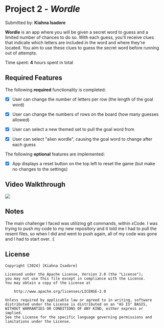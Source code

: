 # Project 2 - *Wordle*

Submitted by: **Kiahna Isadore**

**Wordle** is an app where you will be given a secret word to guess and a limited number of chances to do so. With each guess, you'll receive clues that indicate which letters are included in the word and where they're located. You aim to use these clues to guess the secret word before running out of attempts.

 

Time spent: **4** hours spent in total

## Required Features

The following **required** functionality is completed:

- [X] User can change the number of letters per row (the length of the goal word)
- [X] User can change the numbers of rows on the board (how many guesses allowed)
- [X] User can select a new themed set to pull the goal word from
- [X] User can select "alien wordle", causing the goal word to change after each guess


The following **optional** features are implemented:

- [X] App displays a reset button on the top left to reset the game (but make no changes to the settings)

## Video Walkthrough

<div>
    <a href="https://www.loom.com/share/71966eab98a64a988607cadc4e77064b">
    </a>
    <a href="https://www.loom.com/share/71966eab98a64a988607cadc4e77064b">
      <img style="max-width:300px;" src="https://cdn.loom.com/sessions/thumbnails/71966eab98a64a988607cadc4e77064b-with-play.gif">
    </a>
  </div>

## Notes

The main challenge I faced was utilizing git commands, within xCode. I was trying to push my code to my new repository and it told me I had to pull the resent files, so when I did and went to push again, all of my code was gone and I had to start over. :(

## License

    Copyright [2024] [Kiahna Isadore]

    Licensed under the Apache License, Version 2.0 (the "License");
    you may not use this file except in compliance with the License.
    You may obtain a copy of the License at

        http://www.apache.org/licenses/LICENSE-2.0

    Unless required by applicable law or agreed to in writing, software
    distributed under the License is distributed on an "AS IS" BASIS,
    WITHOUT WARRANTIES OR CONDITIONS OF ANY KIND, either express or implied.
    See the License for the specific language governing permissions and
    limitations under the License.
